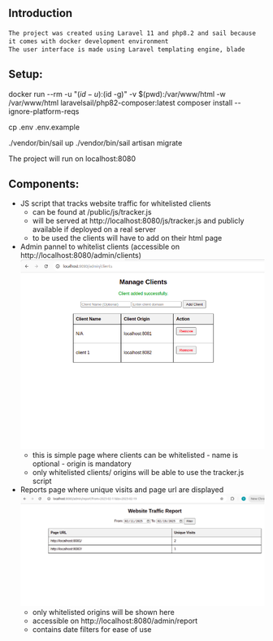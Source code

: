 ## Introduction
    The project was created using Laravel 11 and php8.2 and sail because it comes with docker development environment
    The user interface is made using Laravel templating engine, blade

## Setup:

docker run --rm
-u "$(id -u):$(id -g)"
-v $(pwd):/var/www/html
-w /var/www/html laravelsail/php82-composer:latest
composer install --ignore-platform-reqs

cp .env .env.example

./vendor/bin/sail up
./vendor/bin/sail artisan migrate

The project will run on localhost:8080

## Components: 
- JS script that tracks website traffic for whitelisted clients
   - can be found at  /public/js/tracker.js
   - will be served at http://localhost:8080/js/tracker.js and publicly available if deployed on a real server
   - to be used the clients will have to add <script src="http://localhost:8080/js/tracker.js"></script> on their html page
- Admin pannel to whitelist clients (accessible on http://localhost:8080/admin/clients)
  ![img.png](img.png)
   - this is simple page where clients can be whitelisted
         - name is optional
         - origin is mandatory
   - only whitelisted clients/ origins will be able to use the tracker.js script
- Reports page where unique visits and page url are displayed
![img_1.png](img_1.png)
  - only whitelisted origins will be shown here
  - accessible on http://localhost:8080/admin/report
  - contains date filters for ease of use 